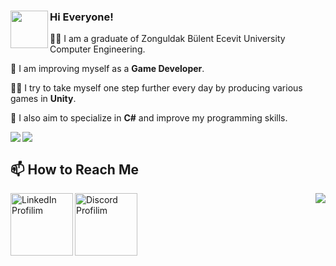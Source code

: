### Hi Everyone! <img align="left" width=60 height=60  src="https://user-images.githubusercontent.com/74038190/241763891-7bb1e704-6026-48f9-8435-2f4d40101348.gif" />

:woman_student: I am a graduate of Zonguldak Bülent Ecevit University Computer Engineering.

 🌱 I am improving myself as a **Game Developer**.
 
:woman_technologist:  I try to take myself one step further every day by producing various games in **Unity**.

:star2:  I also aim to specialize in **C#** and improve my programming skills.



<a href="https://github.com/edaagunes/github-readme-stats">
  <img align="left"  src="https://github-readme-stats.vercel.app/api/top-langs/?username=edaagunes&layout=donut&theme=dark" />
</a>

<a href="https://github.com/edaagunes/github-readme-stats">
  <img align="center"  src="https://github-readme-stats.vercel.app/api?username=edaagunes&show_icons=true&theme=dark&show=reviews&hide=prs,contribs" />

</a>




## 📫 How to Reach Me 

<a href="https://www.linkedin.com/in/eda-güneş-4737a0203/" target="_blank">
    <img align="left" src="https://user-images.githubusercontent.com/74038190/235294012-0a55e343-37ad-4b0f-924f-c8431d9d2483.gif" alt="LinkedIn Profilim" width=100>
</a>

<a href="https://discord.com/channels/@me" target="_blank">
    <img align="center" src="https://user-images.githubusercontent.com/74038190/235294015-47144047-25ab-417c-af1b-6746820a20ff.gif" alt="Discord Profilim" width=100>
</a>


<img align="right"  src="https://user-images.githubusercontent.com/74038190/236544207-c4f427b3-be04-4cfe-a3d2-2eabb0d2de73.gif" />
